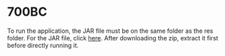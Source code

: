 # 700BC
To run the application, the JAR file must be on the same folder as the res folder. For the JAR file, click [here](https://www.dropbox.com/s/e98x2xq5ei7jwod/700BC.zip?dl=1). After downloading the zip, extract it first before directly running it.
